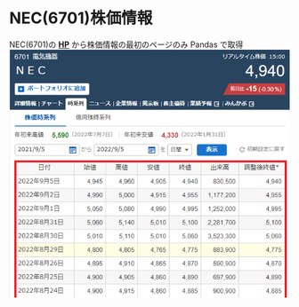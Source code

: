 # NEC(6701)株価情報
NEC(6701)の [**HP**](https://finance.yahoo.co.jp/quote/6701.T/history) から株価情報の最初のページのみ Pandas で取得
<br>
![株価情報](./Pandas-Exercises1.png)
